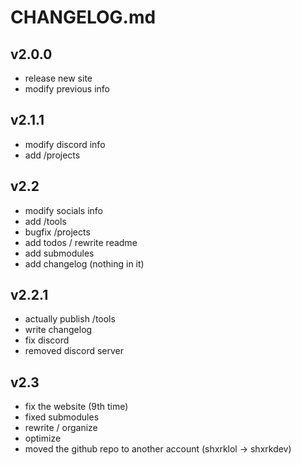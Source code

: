 # CHANGELOG.md

## v2.0.0
- release new site
- modify previous info

## v2.1.1
- modify discord info
- add /projects

## v2.2
- modify socials info
- add /tools
- bugfix /projects
- add todos / rewrite readme
- add submodules
- add changelog (nothing in it)

## v2.2.1
- actually publish /tools
- write changelog
- fix discord
- removed discord server

## v2.3
- fix the website (9th time)
- fixed submodules
- rewrite / organize
- optimize
- moved the github repo to another account (shxrklol -> shxrkdev)